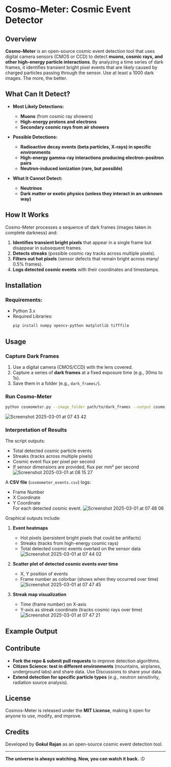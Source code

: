 # Cosmo-Meter: Cosmic Event Detector

## Overview
**Cosmo-Meter** is an open-source cosmic event detection tool that uses digital camera sensors (CMOS or CCD) to detect **muons, cosmic rays, and other high-energy particle interactions**. By analyzing a time series of dark frames, it identifies transient bright pixel events that are likely caused by charged particles passing through the sensor. Use at least a 1000 dark images. The more, the better.

## What Can It Detect?
- **Most Likely Detections:**
  - **Muons** (from cosmic ray showers)
  - **High-energy protons and electrons**
  - **Secondary cosmic rays from air showers**

- **Possible Detections:**
  - **Radioactive decay events (beta particles, X-rays) in specific environments**
  - **High-energy gamma-ray interactions producing electron-positron pairs**
  - **Neutron-induced ionization (rare, but possible)**

- **What It Cannot Detect:**
  - **Neutrinos**
  - **Dark matter or exotic physics (unless they interact in an unknown way)**

## How It Works
Cosmo-Meter processes a sequence of dark frames (images taken in complete darkness) and:
1. **Identifies transient bright pixels** that appear in a single frame but disappear in subsequent frames.
2. **Detects streaks** (possible cosmic ray tracks across multiple pixels).
3. **Filters out hot pixels** (sensor defects that remain bright across many/ 0.5% frames).
4. **Logs detected cosmic events** with their coordinates and timestamps.

## Installation
### Requirements:
- Python 3.x
- Required Libraries:
  ```bash
  pip install numpy opencv-python matplotlib tifffile
  ```

## Usage
### Capture Dark Frames
1. Use a digital camera (CMOS/CCD) with the lens covered.
2. Capture a series of **dark frames** at a fixed exposure time (e.g., 30ms to 1s).
3. Save them in a folder (e.g., `dark_frames/`).

### Run Cosmo-Meter
```bash
python cosmometer.py --image_folder path/to/dark_frames --output cosmo-meter_events.csv
```
![Screenshot 2025-03-01 at 07 43 42](https://github.com/user-attachments/assets/fdcc0b1a-17d7-4db5-9d60-0a23f788a94d)


### Interpretation of Results
The script outputs:  
- Total detected cosmic particle events  
- Streaks (tracks across multiple pixels)  
- Cosmic event flux per pixel per second  
- If sensor dimensions are provided, flux per mm² per second
![Screenshot 2025-03-01 at 08 15 27](https://github.com/user-attachments/assets/68a472d7-f38e-43bd-b037-3f39d37570dc)


A **CSV file** (`cosmometer_events.csv`) logs:  
- Frame Number  
- X Coordinate  
- Y Coordinate  
For each detected cosmic event.
![Screenshot 2025-03-01 at 07 48 06](https://github.com/user-attachments/assets/926e4b79-8fff-495e-98a3-4f54bebac4dc)


Graphical outputs include:  

1. **Event heatmaps**  
   - Hot pixels (persistent bright pixels that could be artifacts)  
   - Streaks (tracks from high-energy cosmic rays)  
   - Total detected cosmic events overlaid on the sensor data
     ![Screenshot 2025-03-01 at 07 44 02](https://github.com/user-attachments/assets/5a23bde7-52e8-481d-84b4-e5952b8de075)


2. **Scatter plot of detected cosmic events over time**  
   - X, Y position of events  
   - Frame number as colorbar (shows when they occurred over time)
     ![Screenshot 2025-03-01 at 07 47 45](https://github.com/user-attachments/assets/5dd270e6-785e-4abb-96b6-d500bd08b5ca)


3. **Streak map visualization**  
   - Time (frame number) on X-axis  
   - Y-axis as streak coordinate (tracks cosmic rays over time)
     ![Screenshot 2025-03-01 at 07 47 21](https://github.com/user-attachments/assets/52168d34-43b6-4496-a716-09e7fe488843)



## Example Output



## Contribute
- **Fork the repo & submit pull requests** to improve detection algorithms.
- **Citizen Science: test in different environments** (mountains, airplanes, underground labs) and share data. Use     Discussions to share your data.
- **Extend detection for specific particle types** (e.g., neutron sensitivity, radiation source analysis).

## License
Cosmos-Meter is released under the **MIT License**, making it open for anyone to use, modify, and improve.

## Credits
Developed by **Gokul Rajan** as an open-source cosmic event detection tool.

---
**The universe is always watching. Now, you can watch it back.** :D
